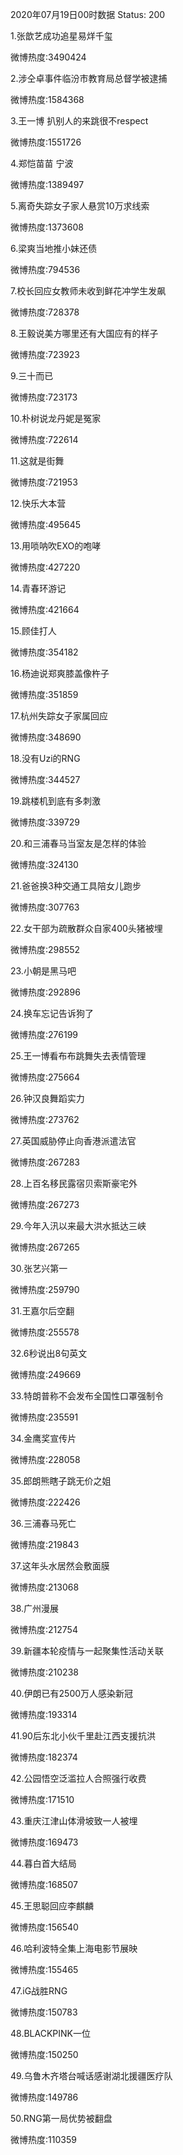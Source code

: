 2020年07月19日00时数据
Status: 200

1.张歆艺成功追星易烊千玺

微博热度:3490424

2.涉仝卓事件临汾市教育局总督学被逮捕

微博热度:1584368

3.王一博 扒别人的来跳很不respect

微博热度:1551726

4.郑恺苗苗 宁波

微博热度:1389497

5.离奇失踪女子家人悬赏10万求线索

微博热度:1373608

6.梁爽当地推小妹还债

微博热度:794536

7.校长回应女教师未收到鲜花冲学生发飙

微博热度:728378

8.王毅说美方哪里还有大国应有的样子

微博热度:723923

9.三十而已

微博热度:723173

10.朴树说龙丹妮是冤家

微博热度:722614

11.这就是街舞

微博热度:721953

12.快乐大本营

微博热度:495645

13.用唢呐吹EXO的咆哮

微博热度:427220

14.青春环游记

微博热度:421664

15.顾佳打人

微博热度:354182

16.杨迪说郑爽膝盖像杵子

微博热度:351859

17.杭州失踪女子家属回应

微博热度:348690

18.没有Uzi的RNG

微博热度:344527

19.跳楼机到底有多刺激

微博热度:339729

20.和三浦春马当室友是怎样的体验

微博热度:324130

21.爸爸换3种交通工具陪女儿跑步

微博热度:307763

22.女干部为疏散群众自家400头猪被埋

微博热度:298552

23.小朝是黑马吧

微博热度:292896

24.换车忘记告诉狗了

微博热度:276199

25.王一博看布布跳舞失去表情管理

微博热度:275664

26.钟汉良舞蹈实力

微博热度:273762

27.英国威胁停止向香港派遣法官

微博热度:267283

28.上百名移民露宿贝索斯豪宅外

微博热度:267273

29.今年入汛以来最大洪水抵达三峡

微博热度:267265

30.张艺兴第一

微博热度:259790

31.王嘉尔后空翻

微博热度:255578

32.6秒说出8句英文

微博热度:249669

33.特朗普称不会发布全国性口罩强制令

微博热度:235591

34.金鹰奖宣传片

微博热度:228058

35.郎朗熊瞎子跳无价之姐

微博热度:222426

36.三浦春马死亡

微博热度:219843

37.这年头水居然会敷面膜

微博热度:213068

38.广州漫展

微博热度:212754

39.新疆本轮疫情与一起聚集性活动关联

微博热度:210238

40.伊朗已有2500万人感染新冠

微博热度:193314

41.90后东北小伙千里赴江西支援抗洪

微博热度:182374

42.公园悟空泛滥拉人合照强行收费

微博热度:171510

43.重庆江津山体滑坡致一人被埋

微博热度:169473

44.暮白首大结局

微博热度:168507

45.王思聪回应李麒麟

微博热度:156540

46.哈利波特全集上海电影节展映

微博热度:155465

47.iG战胜RNG

微博热度:150783

48.BLACKPINK一位

微博热度:150250

49.乌鲁木齐塔台喊话感谢湖北援疆医疗队

微博热度:149786

50.RNG第一局优势被翻盘

微博热度:110359

